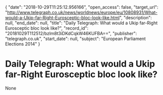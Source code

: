 {
  "date": "2018-10-29T11:25:12.956166", 
  "open_access": false, 
  "target_url": "http://www.telegraph.co.uk/news/worldnews/europe/eu/10808931/What-would-a-Ukip-far-Right-Eurosceptic-bloc-look-like.html", 
  "description": null, 
  "end_date": null, 
  "title": "Daily Telegraph: What would a Ukip far-Right Eurosceptic bloc look like?", 
  "record_id": "20181029T112512/bzlm8t3iDKdCqkW46KUFBA==", 
  "publisher": "telegraph.co.uk", 
  "start_date": null, 
  "subject": "European Parliament Elections 2014"
}

# Daily Telegraph: What would a Ukip far-Right Eurosceptic bloc look like?

None
